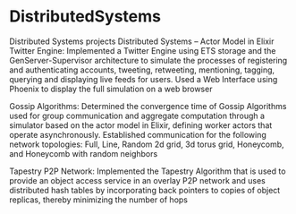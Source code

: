 # DistributedSystems
Distributed Systems projects
Distributed Systems – Actor Model in Elixir
Twitter Engine: Implemented a Twitter Engine using ETS storage and the GenServer-Supervisor architecture to simulate the processes of registering and authenticating accounts, tweeting, retweeting, mentioning, tagging, querying and displaying live feeds for users. Used a Web Interface using Phoenix to display the full simulation on a web browser   

Gossip Algorithms: Determined the convergence time of Gossip Algorithms used for group communication and aggregate computation through a simulator based on the actor model in Elixir, defining worker actors that operate asynchronously. Established communication for the following network topologies: Full, Line, Random 2d grid, 3d torus grid, Honeycomb, and Honeycomb with random neighbors 

Tapestry P2P Network: Implemented the Tapestry Algorithm that is used to provide an object access service in an overlay P2P network and uses distributed hash tables by incorporating back pointers to copies of object replicas, thereby minimizing the number of hops



